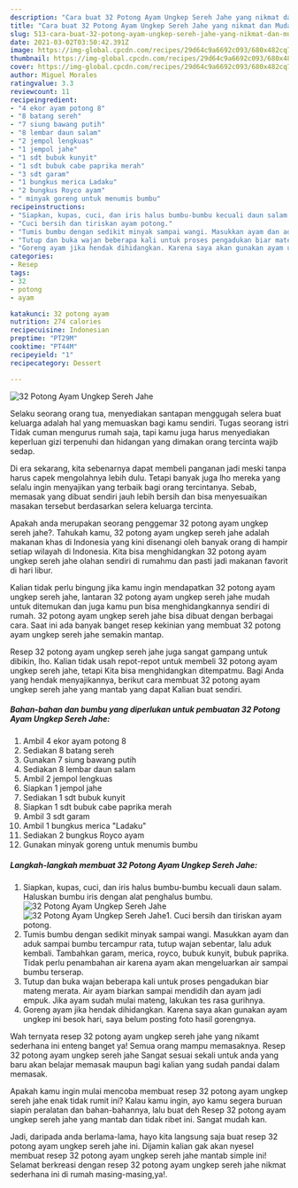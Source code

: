 ```yaml
---
description: "Cara buat 32 Potong Ayam Ungkep Sereh Jahe yang nikmat dan Mudah Dibuat"
title: "Cara buat 32 Potong Ayam Ungkep Sereh Jahe yang nikmat dan Mudah Dibuat"
slug: 513-cara-buat-32-potong-ayam-ungkep-sereh-jahe-yang-nikmat-dan-mudah-dibuat
date: 2021-03-02T03:50:42.391Z
image: https://img-global.cpcdn.com/recipes/29d64c9a6692c093/680x482cq70/32-potong-ayam-ungkep-sereh-jahe-foto-resep-utama.jpg
thumbnail: https://img-global.cpcdn.com/recipes/29d64c9a6692c093/680x482cq70/32-potong-ayam-ungkep-sereh-jahe-foto-resep-utama.jpg
cover: https://img-global.cpcdn.com/recipes/29d64c9a6692c093/680x482cq70/32-potong-ayam-ungkep-sereh-jahe-foto-resep-utama.jpg
author: Miguel Morales
ratingvalue: 3.3
reviewcount: 11
recipeingredient:
- "4 ekor ayam potong 8"
- "8 batang sereh"
- "7 siung bawang putih"
- "8 lembar daun salam"
- "2 jempol lengkuas"
- "1 jempol jahe"
- "1 sdt bubuk kunyit"
- "1 sdt bubuk cabe paprika merah"
- "3 sdt garam"
- "1 bungkus merica Ladaku"
- "2 bungkus Royco ayam"
- " minyak goreng untuk menumis bumbu"
recipeinstructions:
- "Siapkan, kupas, cuci, dan iris halus bumbu-bumbu kecuali daun salam. Haluskan bumbu iris dengan alat penghalus bumbu."
- "Cuci bersih dan tiriskan ayam potong."
- "Tumis bumbu dengan sedikit minyak sampai wangi. Masukkan ayam dan aduk sampai bumbu tercampur rata, tutup wajan sebentar, lalu aduk kembali. Tambahkan garam, merica, royco, bubuk kunyit, bubuk paprika. Tidak perlu penambahan air karena ayam akan mengeluarkan air sampai bumbu terserap."
- "Tutup dan buka wajan beberapa kali untuk proses pengadukan biar mateng merata. Air ayam biarkan sampai mendidih dan ayam jadi empuk. Jika ayam sudah mulai mateng, lakukan tes rasa gurihnya."
- "Goreng ayam jika hendak dihidangkan. Karena saya akan gunakan ayam ungkep ini besok hari, saya belum posting foto hasil gorengnya."
categories:
- Resep
tags:
- 32
- potong
- ayam

katakunci: 32 potong ayam 
nutrition: 274 calories
recipecuisine: Indonesian
preptime: "PT29M"
cooktime: "PT44M"
recipeyield: "1"
recipecategory: Dessert

---
```



![32 Potong Ayam Ungkep Sereh Jahe](https://img-global.cpcdn.com/recipes/29d64c9a6692c093/680x482cq70/32-potong-ayam-ungkep-sereh-jahe-foto-resep-utama.jpg)

Selaku seorang orang tua, menyediakan santapan menggugah selera buat keluarga adalah hal yang memuaskan bagi kamu sendiri. Tugas seorang istri Tidak cuman mengurus rumah saja, tapi kamu juga harus menyediakan keperluan gizi terpenuhi dan hidangan yang dimakan orang tercinta wajib sedap.

Di era  sekarang, kita sebenarnya dapat membeli panganan jadi meski tanpa harus capek mengolahnya lebih dulu. Tetapi banyak juga lho mereka yang selalu ingin menyajikan yang terbaik bagi orang tercintanya. Sebab, memasak yang dibuat sendiri jauh lebih bersih dan bisa menyesuaikan masakan tersebut berdasarkan selera keluarga tercinta. 



Apakah anda merupakan seorang penggemar 32 potong ayam ungkep sereh jahe?. Tahukah kamu, 32 potong ayam ungkep sereh jahe adalah makanan khas di Indonesia yang kini disenangi oleh banyak orang di hampir setiap wilayah di Indonesia. Kita bisa menghidangkan 32 potong ayam ungkep sereh jahe olahan sendiri di rumahmu dan pasti jadi makanan favorit di hari libur.

Kalian tidak perlu bingung jika kamu ingin mendapatkan 32 potong ayam ungkep sereh jahe, lantaran 32 potong ayam ungkep sereh jahe mudah untuk ditemukan dan juga kamu pun bisa menghidangkannya sendiri di rumah. 32 potong ayam ungkep sereh jahe bisa dibuat dengan berbagai cara. Saat ini ada banyak banget resep kekinian yang membuat 32 potong ayam ungkep sereh jahe semakin mantap.

Resep 32 potong ayam ungkep sereh jahe juga sangat gampang untuk dibikin, lho. Kalian tidak usah repot-repot untuk membeli 32 potong ayam ungkep sereh jahe, tetapi Kita bisa menghidangkan ditempatmu. Bagi Anda yang hendak menyajikannya, berikut cara membuat 32 potong ayam ungkep sereh jahe yang mantab yang dapat Kalian buat sendiri.

<!--inarticleads1-->

##### Bahan-bahan dan bumbu yang diperlukan untuk pembuatan 32 Potong Ayam Ungkep Sereh Jahe:

1. Ambil 4 ekor ayam potong 8
1. Sediakan 8 batang sereh
1. Gunakan 7 siung bawang putih
1. Sediakan 8 lembar daun salam
1. Ambil 2 jempol lengkuas
1. Siapkan 1 jempol jahe
1. Sediakan 1 sdt bubuk kunyit
1. Siapkan 1 sdt bubuk cabe paprika merah
1. Ambil 3 sdt garam
1. Ambil 1 bungkus merica &#34;Ladaku&#34;
1. Sediakan 2 bungkus Royco ayam
1. Gunakan  minyak goreng untuk menumis bumbu




<!--inarticleads2-->

##### Langkah-langkah membuat 32 Potong Ayam Ungkep Sereh Jahe:

1. Siapkan, kupas, cuci, dan iris halus bumbu-bumbu kecuali daun salam. Haluskan bumbu iris dengan alat penghalus bumbu.
<img src="https://img-global.cpcdn.com/steps/c10731b387dbcf1a/160x128cq70/32-potong-ayam-ungkep-sereh-jahe-langkah-memasak-1-foto.jpg" alt="32 Potong Ayam Ungkep Sereh Jahe"><img src="https://img-global.cpcdn.com/steps/0d7eeb7fa4d8f111/160x128cq70/32-potong-ayam-ungkep-sereh-jahe-langkah-memasak-1-foto.jpg" alt="32 Potong Ayam Ungkep Sereh Jahe">1. Cuci bersih dan tiriskan ayam potong.
1. Tumis bumbu dengan sedikit minyak sampai wangi. Masukkan ayam dan aduk sampai bumbu tercampur rata, tutup wajan sebentar, lalu aduk kembali. Tambahkan garam, merica, royco, bubuk kunyit, bubuk paprika. Tidak perlu penambahan air karena ayam akan mengeluarkan air sampai bumbu terserap.
1. Tutup dan buka wajan beberapa kali untuk proses pengadukan biar mateng merata. Air ayam biarkan sampai mendidih dan ayam jadi empuk. Jika ayam sudah mulai mateng, lakukan tes rasa gurihnya.
1. Goreng ayam jika hendak dihidangkan. Karena saya akan gunakan ayam ungkep ini besok hari, saya belum posting foto hasil gorengnya.




Wah ternyata resep 32 potong ayam ungkep sereh jahe yang nikamt sederhana ini enteng banget ya! Semua orang mampu memasaknya. Resep 32 potong ayam ungkep sereh jahe Sangat sesuai sekali untuk anda yang baru akan belajar memasak maupun bagi kalian yang sudah pandai dalam memasak.

Apakah kamu ingin mulai mencoba membuat resep 32 potong ayam ungkep sereh jahe enak tidak rumit ini? Kalau kamu ingin, ayo kamu segera buruan siapin peralatan dan bahan-bahannya, lalu buat deh Resep 32 potong ayam ungkep sereh jahe yang mantab dan tidak ribet ini. Sangat mudah kan. 

Jadi, daripada anda berlama-lama, hayo kita langsung saja buat resep 32 potong ayam ungkep sereh jahe ini. Dijamin kalian gak akan nyesel membuat resep 32 potong ayam ungkep sereh jahe mantab simple ini! Selamat berkreasi dengan resep 32 potong ayam ungkep sereh jahe nikmat sederhana ini di rumah masing-masing,ya!.

